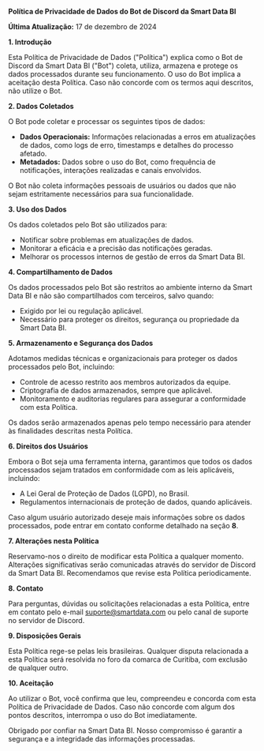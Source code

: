 **Política de Privacidade de Dados do Bot de Discord da Smart Data BI**

**Última Atualização:** 17 de dezembro de 2024

**1. Introdução**

Esta Política de Privacidade de Dados ("Política") explica como o Bot de Discord da Smart Data BI ("Bot") coleta, utiliza, armazena e protege os dados processados durante seu funcionamento. O uso do Bot implica a aceitação desta Política. Caso não concorde com os termos aqui descritos, não utilize o Bot.

**2. Dados Coletados**

O Bot pode coletar e processar os seguintes tipos de dados:

- **Dados Operacionais:** Informações relacionadas a erros em atualizações de dados, como logs de erro, timestamps e detalhes do processo afetado.
- **Metadados:** Dados sobre o uso do Bot, como frequência de notificações, interações realizadas e canais envolvidos.

O Bot não coleta informações pessoais de usuários ou dados que não sejam estritamente necessários para sua funcionalidade.

**3. Uso dos Dados**

Os dados coletados pelo Bot são utilizados para:

- Notificar sobre problemas em atualizações de dados.
- Monitorar a eficácia e a precisão das notificações geradas.
- Melhorar os processos internos de gestão de erros da Smart Data BI.

**4. Compartilhamento de Dados**

Os dados processados pelo Bot são restritos ao ambiente interno da Smart Data BI e não são compartilhados com terceiros, salvo quando:

- Exigido por lei ou regulação aplicável.
- Necessário para proteger os direitos, segurança ou propriedade da Smart Data BI.

**5. Armazenamento e Segurança dos Dados**

Adotamos medidas técnicas e organizacionais para proteger os dados processados pelo Bot, incluindo:

- Controle de acesso restrito aos membros autorizados da equipe.
- Criptografia de dados armazenados, sempre que aplicável.
- Monitoramento e auditorias regulares para assegurar a conformidade com esta Política.

Os dados serão armazenados apenas pelo tempo necessário para atender às finalidades descritas nesta Política.

**6. Direitos dos Usuários**

Embora o Bot seja uma ferramenta interna, garantimos que todos os dados processados sejam tratados em conformidade com as leis aplicáveis, incluindo:

- A Lei Geral de Proteção de Dados (LGPD), no Brasil.
- Regulamentos internacionais de proteção de dados, quando aplicáveis.

Caso algum usuário autorizado deseje mais informações sobre os dados processados, pode entrar em contato conforme detalhado na seção **8**.

**7. Alterações nesta Política**

Reservamo-nos o direito de modificar esta Política a qualquer momento. Alterações significativas serão comunicadas através do servidor de Discord da Smart Data BI. Recomendamos que revise esta Política periodicamente.

**8. Contato**

Para perguntas, dúvidas ou solicitações relacionadas a esta Política, entre em contato pelo e-mail suporte@smartdata.com ou pelo canal de suporte no servidor de Discord.

**9. Disposições Gerais**

Esta Política rege-se pelas leis brasileiras. Qualquer disputa relacionada a esta Política será resolvida no foro da comarca de Curitiba, com exclusão de qualquer outro.

**10. Aceitação**

Ao utilizar o Bot, você confirma que leu, compreendeu e concorda com esta Política de Privacidade de Dados. Caso não concorde com algum dos pontos descritos, interrompa o uso do Bot imediatamente.

Obrigado por confiar na Smart Data BI. Nosso compromisso é garantir a segurança e a integridade das informações processadas.

